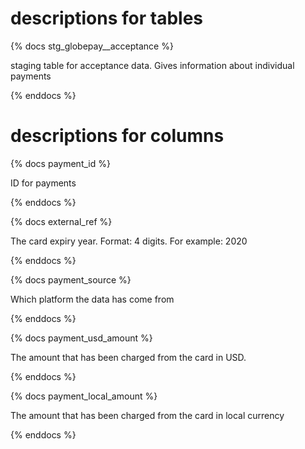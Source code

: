  # descriptions for tables
{% docs stg_globepay__acceptance %}

staging table for acceptance data. Gives information about individual payments
 
{% enddocs %}

# descriptions for columns
{% docs payment_id %}

ID for payments
 
{% enddocs %}

{% docs external_ref %}

The card expiry year. Format: 4 digits. For example: 2020
 
{% enddocs %}

{% docs payment_source %}

Which platform the data has come from
 
{% enddocs %}

{% docs payment_usd_amount %}

The amount that has been charged from the card in USD.

{% enddocs %}

{% docs payment_local_amount %}

The amount that has been charged from the card in local currency

{% enddocs %}